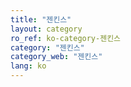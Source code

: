 ```yaml
---
title: "젠킨스"
layout: category
ro_ref: ko-category-젠킨스
category: "젠킨스"
category_web: "젠킨스"
lang: ko
---
```

